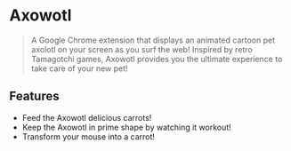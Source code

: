 # Axowotl
> A Google Chrome extension that displays an animated cartoon pet axolotl on your screen as you surf the web! Inspired by retro Tamagotchi games, Axowotl provides you the ultimate experience to take care of your new pet!


## Features
- Feed the Axowotl delicious carrots!
- Keep the Axowotl in prime shape by watching it workout!
- Transform your mouse into a carrot!
